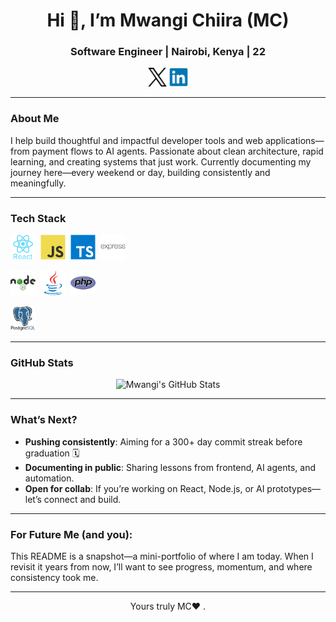 <h1 align="center">Hi 👋, I’m Mwangi Chiira (MC)</h1>
<h3 align="center">Software Engineer | Nairobi, Kenya | 22</h3>

<p align="center">
  <a href="https://twitter.com/mwangi_shi8390" target="_blank"><img src="https://raw.githubusercontent.com/devicons/devicon/master/icons/twitter/twitter-original.svg" alt="Twitter" width="30" /></a>
  <a href="https://linkedin.com/in/chiira-b-mwangi-271ab2297" target="_blank"><img src="https://raw.githubusercontent.com/devicons/devicon/master/icons/linkedin/linkedin-original.svg" alt="LinkedIn" width="30" /></a>
</p>

---

###  About Me
I help build thoughtful and impactful developer tools and web applications—from payment flows to AI agents. Passionate about clean architecture, rapid learning, and creating systems that just work. Currently documenting my journey here—every weekend or day, building consistently and meaningfully.

---

###  Tech Stack

<!-- Frontend & APIs -->
<p>
  <img src="https://raw.githubusercontent.com/devicons/devicon/master/icons/react/react-original-wordmark.svg" alt="React" width="40" />&nbsp;
  <img src="https://raw.githubusercontent.com/devicons/devicon/master/icons/javascript/javascript-original.svg" alt="JavaScript" width="40" />&nbsp;
  <img src="https://raw.githubusercontent.com/devicons/devicon/master/icons/typescript/typescript-original.svg" alt="TypeScript" width="40" />&nbsp;
  <img src="https://raw.githubusercontent.com/devicons/devicon/master/icons/express/express-original-wordmark.svg" alt="Express" width="40" />
</p>
<!-- Backend & Languages -->
<p>
  <img src="https://raw.githubusercontent.com/devicons/devicon/master/icons/nodejs/nodejs-original-wordmark.svg" alt="Node.js" width="40" />&nbsp;
  <img src="https://raw.githubusercontent.com/devicons/devicon/master/icons/java/java-original.svg" alt="Java" width="40" />&nbsp;
  <img src="https://raw.githubusercontent.com/devicons/devicon/master/icons/php/php-original.svg" alt="PHP" width="40" />
</p>
<!-- Databases -->
<p>
  <img src="https://raw.githubusercontent.com/devicons/devicon/master/icons/postgresql/postgresql-original-wordmark.svg" alt="PostgreSQL" width="40" />
</p>

---

###  GitHub Stats
<p align="center">
  <img alt="Mwangi's GitHub Stats" src="https://github-readme-stats.vercel.app/api?username=shiramwangi&show_icons=true&theme=default&hide_border=true" />
</p>

---

###  What’s Next?
- **Pushing consistently**: Aiming for a 300+ day commit streak before graduation 🗓
- **Documenting in public**: Sharing lessons from frontend, AI agents, and automation.
- **Open for collab**: If you’re working on React, Node.js, or AI prototypes—let’s connect and build.

---

###  For Future Me (and you):
This README is a snapshot—a mini-portfolio of where I am today. When I revisit it years from now, I’ll want to see progress, momentum, and where consistency took me.

---

<p align="center">
  Yours truly
  MC❤️ .
</p>
